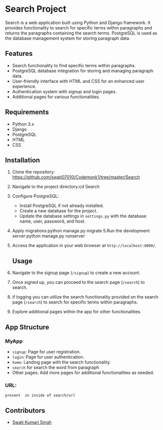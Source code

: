 # Search Project

Search is a web application built using Python and Django framework. It provides functionality to search for specific terms within paragraphs and returns the paragraphs containing the search terms. PostgreSQL is used as the database management system for storing paragraph data.

## Features

- Search functionality to find specific terms within paragraphs.
- PostgreSQL database integration for storing and managing paragraph data.
- User-friendly interface with HTML and CSS for an enhanced user experience.
- Authentication system with signup and login pages.
- Additional pages for various functionalities.

## Requirements

- Python 3.x
- Django
- PostgreSQL
- HTML
- CSS

## Installation

1. Clone the repository: https://github.com/swati07010/Codemonk1/tree/master/Search
2. Navigate to the project directory:cd Search
3. Configure PostgreSQL:
   - Install PostgreSQL if not already installed.
   - Create a new database for the project.
   - Update the database settings in `settings.py` with the database name, user, password, and host.
4. Apply migrations:python manage.py migrate
5.Run the development server:python manage.py runserver
6. Access the application in your web browser at `http://localhost:8000/`.
   ## Usage

1. Navigate to the signup page (`/signup`) to create a new account.
2. Once signed up, you can proceed to the search page (`/search`) to search.
3. if logging you can utilize the search functionality provided on the search page (`/search`) to search for specific terms within paragraphs.
4. Explore additional pages within the app for other functionalities.

## App Structure

### MyApp

- `signup`: Page for user registration.
- `login`: Page for user authentication.
- `home`: Landing page with the search functionality.
- `search` for search the word from paragraph
- Other pages: Add more pages for additional functionalities as needed.
### URL:
    present  in inside of search/url
## Contributors

- [Swati Kumari Singh](https://github.com/swati07010/Codemonk1)

